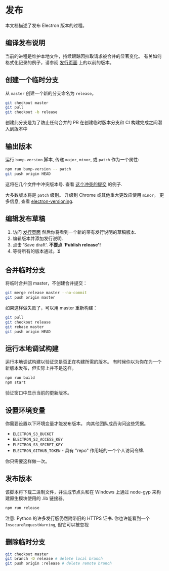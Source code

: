 # 发布

本文档描述了发布 Electron 版本的过程。

## 编译发布说明

当前的进程是维护本地文件，持续跟踪因拉取请求被合并的显著变化。 有关如何格式化记录的例子，请参阅 [发行页面](https://github.com/electron/electron/releases) 上的以前的版本。

## 创建一个临时分支

从 `master` 创建一个新的分支命名为 `release`。

```sh
git checkout master
git pull
git checkout -b release
```

创建此分支是为了防止任何合并的 PR 在创建临时版本分支和 CI 构建完成之间潜入到版本中

## 输出版本

运行 `bump-version` 脚本, 传递 `major`, `minor`, 或 `patch` 作为一个属性:

```sh
npm run bump-version -- patch
git push origin HEAD
```

这将在几个文件中冲突版本号. 查看 [这个冲突的提交](https://github.com/electron/electron/commit/78ec1b8f89b3886b856377a1756a51617bc33f5a) 的例子.

大多数版本将是 `patch` 级别。 升级到 Chrome 或其他重大更改应使用 `minor`。 更多信息, 查看 [electron-versioning](/docs/tutorial/electron-versioning.md).

## 编辑发布草稿

1. 访问 [发行页面](https://github.com/electron/electron/releases) 然后你将看到一个新的带有发行说明的草稿版本.
2. 编辑版本并添加发行说明.
3. 点击 'Save draft'. **不要点 'Publish release'!**
4. 等待所有的版本通过。:hourglass_flowing_sand:

## 合并临时分支

将临时合并回 master，不创建合并提交：

```sh
git merge release master --no-commit
git push origin master
```

如果这样做失败了，可以用 master 重新构建：

```sh
git pull
git checkout release
git rebase master
git push origin HEAD
```

## 运行本地调试构建

运行本地调试构建以验证您是否正在构建所需的版本。 有时候你以为你在为一个新版本发布，但实际上并不是这样。

```sh
npm run build
npm start
```

验证窗口中显示当前的更新版本。

## 设置环境变量

你需要设置以下环境变量才能发布版本。 向其他团队成员询问这些凭据。

- `ELECTRON_S3_BUCKET`
- `ELECTRON_S3_ACCESS_KEY`
- `ELECTRON_S3_SECRET_KEY`
- `ELECTRON_GITHUB_TOKEN` - 具有 "repo" 作用域的一个个人访问令牌.

你只需要这样做一次。

## 发布版本

该脚本将下载二进制文件，并生成节点头和在 Windows 上通过 node-gyp 来构建原生模块使用的 .lib 链接器。

```sh
npm run release
```

注意: Python 的许多发行版仍然附带旧的 HTTPS 证书. 你也许能看到一个 `InsecureRequestWarning`, 但它可以被忽视

## 删除临时分支

```sh
git checkout master
git branch -D release # delete local branch
git push origin :release # delete remote branch
```